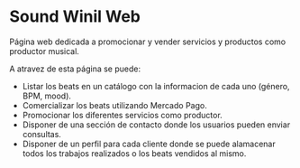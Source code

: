 # Sound Winil Web

Página web dedicada a promocionar y vender servicios y productos como productor musical. 

A atravez de esta página se puede:

- Listar los beats en un catálogo con la informacion de cada uno (género, BPM, mood).
- Comercializar los beats utilizando Mercado Pago.
- Promocionar los diferentes servicios como productor.
- Disponer de una sección de contacto donde los usuarios pueden enviar consultas.
- Disponer de un perfil para cada cliente donde se puede alamacenar todos los trabajos realizados o los beats vendidos al mismo.
